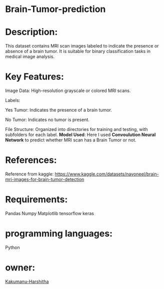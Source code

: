 # Brain-Tumor-prediction
# Description:
This dataset contains MRI scan images labeled to indicate the presence or absence of a brain tumor. It is suitable for binary classification tasks in medical image analysis.

# Key Features:

Image Data: High-resolution grayscale or colored MRI scans.

Labels:

Yes Tumor: Indicates the presence of a brain tumor.

No Tumor: Indicates no tumor is present.

File Structure: Organized into directories for training and testing, with subfolders for each label.
**Model Used**:
Here I used **Convoulution Neural Network** to predict whether MRI scan has a Brain Tumor or not.
# References:
Reference from kaggle: https://www.kaggle.com/datasets/navoneel/brain-mri-images-for-brain-tumor-detection

# Requirements:
Pandas
Numpy
Matplotlib 
tensorflow 
keras

# programming languages:
Python

# owner:
[Kakumanu-Harshitha](https://github.com/Kakumanu-Harshitha)
